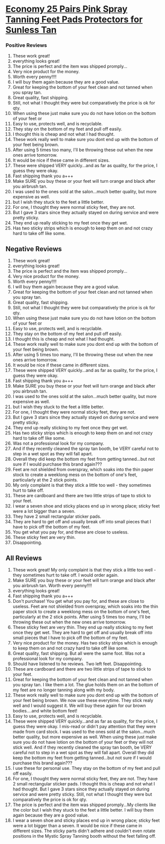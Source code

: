 # [Economy 25 Pairs Pink Spray Tanning Feet Pads Protectors for Sunless Tan](https://products.checkmycream.com/products/Economy-25-Pairs-Pink-Spray-Tanning-Feet-Pads-Protectors-for-Sunless-Tan.html)

### Positive Reviews

<ol>
      <li>These work great!  </li>
      <li>everything looks great!</li>
      <li>The price is perfect and the item was shipped promply...</li>
      <li>Very nice product for the money.</li>
      <li>Worth every penny!!!!</li>
      <li>I will buy them again because they are a good value.</li>
      <li>Great for keeping the bottom of your feet clean and not tanned when you spray tan.</li>
      <li>Great quality, fast shipping.</li>
      <li>Still, not what I thought they were but comparatively the price is ok for qty.</li>
      <li>When using these just make sure you do not have lotion on the bottom of your feet or</li>
      <li>Easy to use, protects well, and is recyclable.</li>
      <li>They stay on the bottom of my feet and pull off easily.</li>
      <li>I thought this is cheap and not what I had thought.</li>
      <li>These work really well to make sure you dont end up with the bottom of your feet being brown.  </li>
      <li>After using 5 times too many, I&#x27;ll be throwing these out when the new ones arrive tomorrow.</li>
      <li>It would be nice if these came in different sizes.</li>
      <li>These were shipped VERY quickly...and as far as quality, for the price, I guess they were okay.</li>
      <li>Fast shipping thank you a+++</li>
      <li>Make SURE you buy these or your feet will turn orange and black after you airbrush tan.</li>
      <li>I was used to the ones sold at the salon...much better quality, but more expensive as well.</li>
      <li>but I wish they stuck to the feet a little better.</li>
      <li>For one, I thought they were normal sticky feet, they are not.</li>
      <li>But I gave 3 stars since they actually stayed on during service and were pretty sticky.</li>
      <li>They end up really sticking to my feet once they get wet.  </li>
      <li>Has two sticky strips which is enough to keep them on and not crazy hard to take off like some.</li>
</ol>


<h2>Negative Reviews</h2>
<ol>
<li> These work great!  </li>
<li> everything looks great!</li>
<li> The price is perfect and the item was shipped promply...</li>
<li> Very nice product for the money.</li>
<li> Worth every penny!!!!</li>
<li> I will buy them again because they are a good value.</li>
<li> Great for keeping the bottom of your feet clean and not tanned when you spray tan.</li>
<li> Great quality, fast shipping.</li>
<li> Still, not what I thought they were but comparatively the price is ok for qty.</li>
<li> When using these just make sure you do not have lotion on the bottom of your feet or</li>
<li> Easy to use, protects well, and is recyclable.</li>
<li> They stay on the bottom of my feet and pull off easily.</li>
<li> I thought this is cheap and not what I had thought.</li>
<li> These work really well to make sure you dont end up with the bottom of your feet being brown.  </li>
<li> After using 5 times too many, I&#x27;ll be throwing these out when the new ones arrive tomorrow.</li>
<li> It would be nice if these came in different sizes.</li>
<li> These were shipped VERY quickly...and as far as quality, for the price, I guess they were okay.</li>
<li> Fast shipping thank you a+++</li>
<li> Make SURE you buy these or your feet will turn orange and black after you airbrush tan.</li>
<li> I was used to the ones sold at the salon...much better quality, but more expensive as well.</li>
<li> but I wish they stuck to the feet a little better.</li>
<li> For one, I thought they were normal sticky feet, they are not.</li>
<li> But I gave 3 stars since they actually stayed on during service and were pretty sticky.</li>
<li> They end up really sticking to my feet once they get wet.  </li>
<li> Has two sticky strips which is enough to keep them on and not crazy hard to take off like some.</li>
<li> Was not a professional look for my company.</li>
<li> And if they recently cleaned the spray tan booth, be VERY careful not to step in a wet spot as they will fall apart.</li>
<li> Overall they did keep the bottom my feet from getting tanned...but not sure if I would purchase this brand again???</li>
<li> Feet are not shielded from overspray, which soaks into the thin paper stock to create a weeklong mess on the bottom of one&#x27;s feet, particularly at the 2 stick points.</li>
<li> My only complaint is that they stick a little too well - they sometimes hurt to take off.  </li>
<li> These are cardboard and there are two little strips of tape to stick to your feet.</li>
<li> I wear a seven shoe and sticky places end up in wrong place; sticky feet were a lot bigger than a seven.</li>
<li> They have 2 small rectangular sticker pads.</li>
<li> They are hard to get off and usually break off into small pieces that I have to pick off the bottom of my feet.</li>
<li> You get what you pay for, and these are close to useless.</li>
<li> These sticky feet are very thin.  </li>
<li> Disappointing.</li>
</ol>

<h2>All Reviews</h2>

<ol>
    <li> These work great!  My only complaint is that they stick a little too well - they sometimes hurt to take off.  I would order again.</li>
    <li> Make SURE you buy these or your feet will turn orange and black after you airbrush tan. Worth every penny!!!!</li>
    <li> everything looks great!</li>
    <li> Fast shipping thank you a+++</li>
    <li> Don&#x27;t purchase! You get what you pay for, and these are close to useless. Feet are not shielded from overspray, which soaks into the thin paper stock to create a weeklong mess on the bottom of one&#x27;s feet, particularly at the 2 stick points. After using 5 times too many, I&#x27;ll be throwing these out when the new ones arrive tomorrow.</li>
    <li> These sticky feet are very thin.  They end up really sticking to my feet once they get wet.  They are hard to get off and usually break off into small pieces that I have to pick off the bottom of my feet.</li>
    <li> Very nice product for the money. Has two sticky strips which is enough to keep them on and not crazy hard to take off like some.</li>
    <li> Great quality, fast shipping. But all were the same foot. Was not a professional look for my company.</li>
    <li> Should have listened to he reviews. Two left feet. Disappointing.</li>
    <li> These are cardboard and there are two little strips of tape to stick to your feet.</li>
    <li> Great for keeping the bottom of your feet clean and not tanned when you spray tan. I like them a lot. The glue holds them on an the bottom of my feet are no longer tanning along with my body.</li>
    <li> These work really well to make sure you dont end up with the bottom of your feet being brown.  We now use these everytime.  They stick realy well and I would suggest it.  We will buy these again for our brown bodies....and white bottom feet!</li>
    <li> Easy to use, protects well, and is recyclable.</li>
    <li> These were shipped VERY quickly...and as far as quality, for the price, I guess they were okay. I mis-read or didn&#x27;t pay attention that they were made from card stock. I was used to the ones sold at the salon...much better quality, but more expensive as well. When using these just make sure you do not have lotion on the bottom of your feet or they will not stick well. And if they recently cleaned the spray tan booth, be VERY careful not to step in a wet spot as they will fall apart. Overall they did keep the bottom my feet from getting tanned...but not sure if I would purchase this brand again???</li>
    <li> I use these for personal use. They stay on the bottom of my feet and pull off easily.</li>
    <li> For one, I thought they were normal sticky feet, they are not. They have 2 small rectangular sticker pads. I thought this is cheap and not what I had thought. But I gave 3 stars since they actually stayed on during service and were pretty sticky. Still, not what I thought they were but comparatively the price is ok for qty.</li>
    <li> The price is perfect and the item was shipped promply...My clients like the color but I wish they stuck to the feet a little better. I will buy them again because they are a good value.</li>
    <li> I wear a seven shoe and sticky places end up in wrong place; sticky feet were a lot bigger than a seven. It would be nice if these came in different sizes. The sticky parts didn&#x27;t adhere and couldn&#x27;t even rotate positions in the Mystic Spray Tanning booth without the feet falling off.</li>
</ol>




